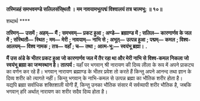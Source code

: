 **तस्मिन्नहं समभवमण्डे सलिलसंसि्थतौ ।** **मम नावयामभूत्पद्मं विश्वालयं तत्र चात्मभू: ॥ १०॥** 

शब्दार्थ **** 

**तस्मिन्—** **उसमें** **; अहम्—** **मैं** **; समभवम्—** **प्रकट हुआ** **; अण्डे—** **ब्रह्माण्ड में** **; सलिल—** **कारणार्णव के जल में** **; संस्थितौ—** **स्थित** **;** **मम—** **मेरी** **; नावयाम्—** **नाभि से** **; अभूत्—** **उत्पन्न हुआ** **; पद्मम्—** **कमल** **; विश्व-आलयम्—** **विश्व नामक** **; तत्र—** **वहाँ** **; च—** **तथा** **;** **आत्म-भू:—** **स्वयंभू ब्रह्मा।** **.** 

**मैं उस अंडे के भीतर प्रकट हुआ जो कारणार्णव जल में तैर रहा था और मेरी नाभि से** **विश्व-कमल निकला जो स्वयंभू ब्रह्मा का जन्मस्थान है।** **तात्पर्य :** यहाँ पर भगवान् श्री नारायण की दिव्य लीला के रूप में अपने प्राकट्य का वर्णन कर रहे हैं। भगवान् नारायण ब्रह्माण्ड के भीतर प्रवेश तो करते हैं किन्तु अपने आनन्द तथा ज्ञान के दिव्य शरीर को त्यागते नहीं। किन्तु भगवान् के नाभि-कमल से उत्पन्न ब्रह्मा का भौतिक शरीर होता है। यद्यपि ब्रह्मा सर्वाधिक शक्तिशाली योगी हैं, किन्तु उनका भौतिक संसार में सर्वव्यापी शरीर भौतिक है, जबकि भगवान् हरि अर्थात् नारायण का शरीर सदैव दिव्य होता है।  